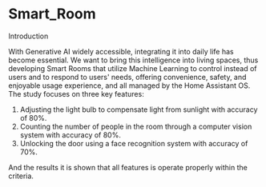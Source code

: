 # Smart_Room

Introduction
   
   With Generative AI widely accessible, integrating it into daily life has become essential. We want to bring this intelligence into living spaces, thus developing Smart Rooms that utilize Machine Learning to control instead of users and to respond to users' needs, offering convenience, safety, and enjoyable usage experience, and all managed by the Home Assistant OS.
The study focuses on three key features: 
1. Adjusting the light bulb to compensate light from sunlight with accuracy of 80%.
2. Counting the number of people in the room through a computer vision system with accuracy of 80%.
3. Unlocking the door using a face recognition system with accuracy of 70%.

And the results it is shown that all features is operate properly within the criteria.
